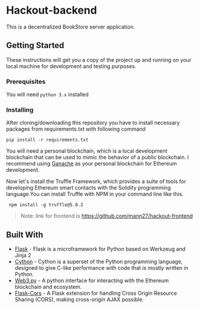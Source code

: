 # Hackout-backend
This is a decentralized BookStore server application.

## Getting Started
These instructions will get you a copy of the project up and running on your local machine for development and testing purposes.
### Prerequisites

You will need `python 3.x` installed

### Installing

After cloning/downloading this repository you have to install necessary packages from requirements.txt with following command

```
pip install -r requirements.txt
```
You will need a personal blockchain, which is a local development blockchain that can be used to mimic the behavior of a public blockchain. I recommend using [Ganache](http://truffleframework.com/ganache) as your personal blockchain for Ethereum development.

Now let's install the Truffle Framework, which provides a suite of tools for developing Ethereum smart contacts with the Solidity programming language.You can install Truffle with NPM in your command line like this.
```
 npm install -g truffle@5.0.2
```
> Note: link for frontend is https://github.com/mann27/hackout-frontend

## Built With

* [Flask](http://flask.pocoo.org/) - Flask is a microframework for Python based on Werkzeug and Jinja 2
* [Cython](https://cython.org/) - Cython is a superset of the Python programming language, designed to give C-like performance with code that is mostly written in Python.
* [Web3.py](https://github.com/ethereum/web3.py) - A python interface for interacting with the Ethereum blockchain and ecosystem.
* [Flask-Cors](https://github.com/corydolphin/flask-cors) - A Flask extension for handling Cross Origin Resource Sharing (CORS), making cross-origin AJAX possible. 



